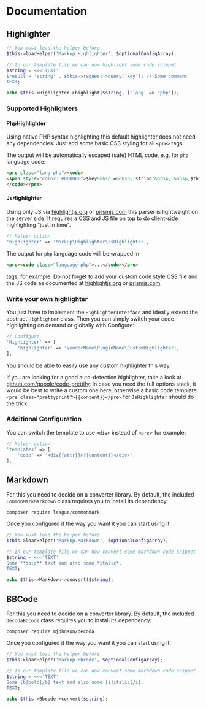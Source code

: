 # Documentation

## Highlighter

```php
// You must load the helper before
$this->loadHelper('Markup.Highlighter', $optionalConfigArray);

// In our template file we can now highlight some code snippet
$string = <<<'TEXT'
$result = 'string' . $this->request->query('key'); // Some comment
TEXT;

echo $this->Highlighter->highlight($string, ['lang' => 'php']);
```

### Supported Highlighters

#### PhpHighlighter
Using native PHP syntax highlighting this default highlighter does not need any dependencies.
Just add some basic CSS styling for all `<pre>` tags.

The output will be automatically escaped (safe) HTML code, e.g. for `php` language code:
```html
<pre class="lang-php"><code>
<span style="color: #000000">$key&nbsp;=&nbsp;'string'&nbsp;.&nbsp;$this-&gt;something-&gt;do(true);&nbsp;//&nbsp;Some&nbsp;comment</span>
</code></pre>
```

#### JsHighlighter
Using only JS via [highlightjs.org](https://highlightjs.org/) or [prismjs.com](http://prismjs.com/) this parser is lightweight on the server side.
It requires a CSS and JS file on top to do client-side highlighting "just in time".
```php
// Helper option
'highlighter' => 'Markup\Highlighter\JsHighlighter',
```

The output for `php` language code will be wrapped in
```html
<pre><code class="language-php">...</code></pre>
```
tags, for example.
Do not forget to add your custom code style CSS file and the JS code as documented at [highlightjs.org](https://highlightjs.org/usage/) or [prismjs.com](http://prismjs.com/#basic-usage).

### Write your own highlighter
You just have to implement the `HighlighterInterface` and ideally extend the abstract `Highlighter` class.
Then you can simply switch your code highlighting on demand or globally with Configure:
```php
// Configure
'Highlighter' => [
    'highlighter' => 'VendorName\PluginName\CustomHighlighter',
],
```

You should be able to easily use any custom highlighter this way.

If you are looking for a good auto-detection highlighter, take a look at [github.com/google/code-prettify](https://github.com/google/code-prettify).
In case you need the full options stack, it would be best to write a custom one here, otherwise a basic code template `<pre class="prettyprint">{{content}}</pre>` for `JsHighlighter` should do the trick.

### Additional Configuration
You can switch the template to use `<div>` instead of `<pre`> for example:
```php
// Helper option
'templates' => [
    'code' => '<div{{attr}}>{{content}}</div>',
],
```

## Markdown

For this you need to decide on a converter library.
By default, the included `CommonMarkMarkdown` class requires you to install its dependency:
```
composer require league/commonmark
```

Once you configured it the way you want it you can start using it.

```php
// You must load the helper before
$this->loadHelper('Markup.Markdown', $optionalConfigArray);

// In our template file we can now convert some markdown code snippet
$string = <<<'TEXT'
Some **bold** text and also some *italic*.
TEXT;

echo $this->Markdown->convert($string);
```


## BBCode

For this you need to decide on a converter library.
By default, the included `DecodaBbcode` class requires you to install its dependency:
```
composer require mjohnson/decoda
```

Once you configured it the way you want it you can start using it.

```php
// You must load the helper before
$this->loadHelper('Markup.Bbcode', $optionalConfigArray);

// In our template file we can now convert some markdown code snippet
$string = <<<'TEXT'
Some [b]bold[/b] text and also some [i]italic[/i].
TEXT;

echo $this->Bbcode->convert($string);
```
